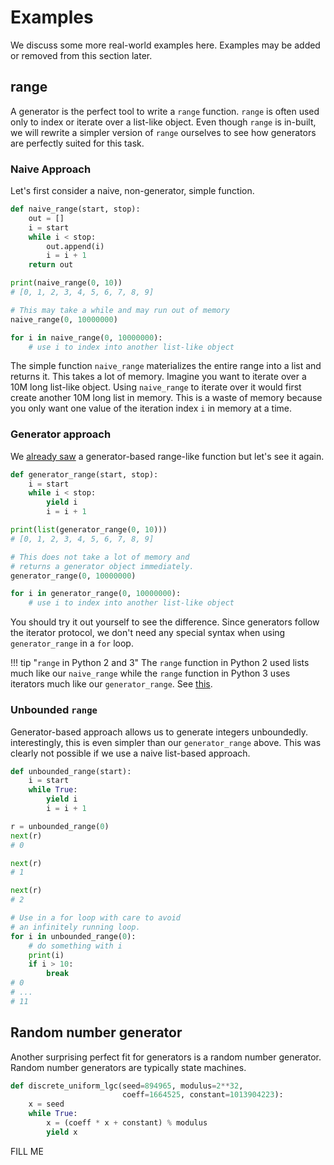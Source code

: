 # Examples
We discuss some more real-world examples here. Examples may be added or removed from this
section later.

## range
A generator is the perfect tool to write a `range` function. `range` is often used only to
index or iterate over a list-like object. Even though `range` is in-built, we will rewrite
a simpler version of `range` ourselves to see how generators are perfectly suited for this task.

### Naive Approach
Let's first consider a naive, non-generator, simple function.

```python
def naive_range(start, stop):
    out = []
    i = start
    while i < stop:
        out.append(i)
        i = i + 1
    return out

print(naive_range(0, 10))
# [0, 1, 2, 3, 4, 5, 6, 7, 8, 9]

# This may take a while and may run out of memory
naive_range(0, 10000000)

for i in naive_range(0, 10000000):
    # use i to index into another list-like object
```

The simple function `naive_range` materializes the entire range into a list and returns it.
This takes a lot of memory. Imagine you want to iterate over a 10M long list-like object.
Using `naive_range` to iterate over it would first create another 10M long list in memory.
This is a waste of memory because you only want one value of the iteration index `i` in memory
at a time.

### Generator approach
We [already saw](/generators/a-better-way-to-drive/#generator-implements-iterator-protocol)
a generator-based range-like function but let's see it again.
```python
def generator_range(start, stop):
    i = start
    while i < stop:
        yield i
        i = i + 1

print(list(generator_range(0, 10)))
# [0, 1, 2, 3, 4, 5, 6, 7, 8, 9]

# This does not take a lot of memory and
# returns a generator object immediately.
generator_range(0, 10000000)

for i in generator_range(0, 10000000):
    # use i to index into another list-like object
```
You should try it out yourself to see the difference. Since generators follow the iterator
protocol, we don't need any special syntax when using `generator_range` in a `for` loop.

!!! tip "`range` in Python 2 and 3"
    The `range` function in Python 2 used lists much like our `naive_range` while the `range`
    function in Python 3 uses iterators much like our `generator_range`.
    See [this](https://stackoverflow.com/questions/44571718/python-3-range-vs-python-2-range).

### Unbounded `range`
Generator-based approach allows us to generate integers unboundedly. interestingly, this is
even simpler than our `generator_range` above. This was clearly not possible if we use a
naive list-based approach.

```python
def unbounded_range(start):
    i = start
    while True:
        yield i
        i = i + 1

r = unbounded_range(0)
next(r)
# 0

next(r)
# 1

next(r)
# 2

# Use in a for loop with care to avoid
# an infinitely running loop.
for i in unbounded_range(0):
    # do something with i
    print(i)
    if i > 10:
        break
# 0
# ...
# 11
```

## Random number generator
Another surprising perfect fit for generators is a random number generator.
Random number generators are typically state machines.

```python
def discrete_uniform_lgc(seed=894965, modulus=2**32,
                         coeff=1664525, constant=1013904223):
    x = seed
    while True:
        x = (coeff * x + constant) % modulus
        yield x
```

FILL ME
